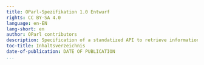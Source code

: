 ```yaml
---
title: OParl-Spezifikation 1.0 Entwurf
rights: CC BY-SA 4.0
language: en-EN
lang-short: en
author: OParl contributors
description: Specification of a standatized API to retrieve information from municipal government infromation system
toc-title: Inhaltsverzeichnis
date-of-publication: DATE OF PUBLICATION
...
```

